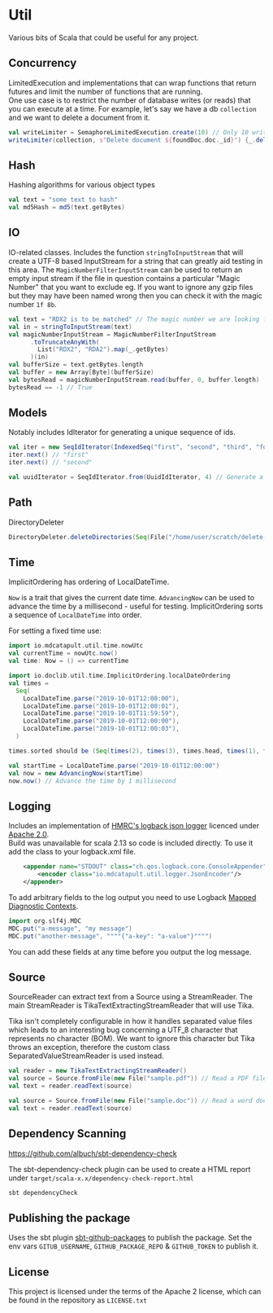 # Util

Various bits of Scala that could be useful for any project.

## Concurrency
LimitedExecution and implementations that can wrap functions that return futures and limit the number of
functions that are running.  
One use case is to restrict the number of database writes (or reads) that you can execute at a time. For example,
let's say we have a db `collection` and we want to delete a document from it.
```scala
val writeLimiter = SemaphoreLimitedExecution.create(10) // Only 10 writes at a time using this writeLimiter would be allowed
writeLimiter(collection, s"Delete document ${foundDoc.doc._id}") {_.deleteOne(equal("_id", foundDoc.doc._id))}.toFutureOption()
```

## Hash
Hashing algorithms for various object types
```scala
val text = "some text to hash"
val md5Hash = md5(text.getBytes)
```

## IO
IO-related classes.  Includes the function `stringToInputStream` that will create a UTF-8 based InputStream
for a string that can greatly aid testing in this area. The `MagicNumberFilterInputStream` can be used to return an empty input stream if 
the file in question contains a particular "Magic Number" that you want to exclude eg. If you want to ignore any gzip files but
they may have been named wrong then you can check it with the magic number `1f 8b`.
```scala
val text = "RDX2 is to be matched" // The magic number we are looking for is RDX2
val in = stringToInputStream(text)
val magicNumberInputStream = MagicNumberFilterInputStream
      .toTruncateAnyWith(
        List("RDX2", "RDA2").map(_.getBytes)
      )(in)
val bufferSize = text.getBytes.length
val buffer = new Array[Byte](bufferSize)
val bytesRead = magicNumberInputStream.read(buffer, 0, buffer.length)
bytesRead == -1 // True
```

## Models
Notably includes IdIterator for generating a unique sequence of ids.
```scala
val iter = new SeqIdIterator(IndexedSeq("first", "second", "third", "fourth", "fifth"))
iter.next() // "first"
iter.next() // "second"

val uuidIterator = SeqIdIterator.from(UuidIdIterator, 4) // Generate a sequence of 4 random UUIDs
```

## Path
DirectoryDeleter
```scala
DirectoryDeleter.deleteDirectories(Seq(File("/home/user/scratch/delete-this"), File("/home/user/scratch/also-delete-this"))) // Deletes a sequence of directories and their child dirs
```

## Time
ImplicitOrdering has ordering of LocalDateTime.

`Now` is a trait that gives the current date time.  `AdvancingNow` can be used to advance the time by a millisecond -  useful for testing. ImplicitOrdering sorts a sequence of `LocalDateTime` into order.

For setting a fixed time use:
```scala
import io.mdcatapult.util.time.nowUtc
val currentTime = nowUtc.now()
val time: Now = () => currentTime

import io.doclib.util.time.ImplicitOrdering.localDateOrdering
val times =
  Seq(
    LocalDateTime.parse("2019-10-01T12:00:00"),
    LocalDateTime.parse("2019-10-01T12:00:01"),
    LocalDateTime.parse("2019-10-01T11:59:59"),
    LocalDateTime.parse("2019-10-01T12:00:00"),
    LocalDateTime.parse("2019-10-01T12:00:03"),
  )

times.sorted should be (Seq(times(2), times(3), times.head, times(1), times(4)))

val startTime = LocalDateTime.parse("2019-10-01T12:00:00")
val now = new AdvancingNow(startTime)
now.now() // Advance the time by 1 millisecond
```

## Logging
Includes an implementation of [HMRC's logback json logger](https://github.com/hmrc/logback-json-logger) licenced under [Apache 2.0](https://www.apache.org/licenses/LICENSE-2.0).  
Build was unavailable for scala 2.13 so code is included directly. To use it add the class to your logback.xml file.
```xml
    <appender name="STDOUT" class="ch.qos.logback.core.ConsoleAppender">
        <encoder class="io.mdcatapult.util.logger.JsonEncoder"/>
    </appender>
```
To add arbitrary fields to the log output you need to use Logback [Mapped Diagnostic Contexts](http://logback.qos.ch/manual/mdc.html).
```scala
import org.slf4j.MDC
MDC.put("a-message", "my message")
MDC.put("another-message", """"{"a-key": "a-value"}"""")
```
You can add these fields at any time before you output the log message.

## Source

SourceReader can extract text from a Source using a StreamReader.
The main StreamReader is TikaTextExtractingStreamReader that will use Tika.

Tika isn't completely configurable in how it handles separated value files
which leads to an interesting bug concerning a UTF_8 character that represents
no character (BOM).  We want to ignore this character but Tika throws an exception, therefore the custom class SeparatedValueStreamReader is used instead.

```scala
val reader = new TikaTextExtractingStreamReader()
val source = Source.fromFile(new File("sample.pdf")) // Read a PDF file
val text = reader.readText(source)

val source = Source.fromFile(new File("sample.doc")) // Read a word doc
val text = reader.readText(source)
```

## Dependency Scanning

https://github.com/albuch/sbt-dependency-check

The sbt-dependency-check plugin can be used to create a HTML report under `target/scala-x.x/dependency-check-report.html`

```bash
sbt dependencyCheck
```

## Publishing the package
Uses the sbt plugin [sbt-github-packages](https://github.com/djspiewak/sbt-github-packages) to publish the package. Set the
env vars `GITUB_USERNAME`, `GITHUB_PACKAGE_REPO` & `GITHUB_TOKEN` to publish it.

## License
This project is licensed under the terms of the Apache 2 license, which can be found in the repository as `LICENSE.txt`
